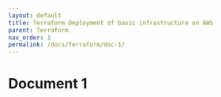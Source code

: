 ```yaml
---
layout: default
title: Terraform Deployment of basic infrastructure on AWS
parent: Terraform
nav_order: 1
permalink: /docs/Terraform/doc-1/
---
```


# Document 1